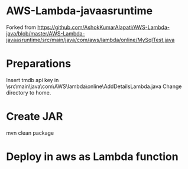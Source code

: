 # AWS-Lambda-javaasruntime
Forked from https://github.com/AshokKumarAlapati/AWS-Lambda-java/blob/master/AWS-Lambda-javaasruntime/src/main/java/com/aws/lambda/online/MySqlTest.java

# Preparations
Insert tmdb api key in \src\main\java\com\AWS\lambda\online\AddDetailsLambda.java
Change directory to home.

# Create JAR
mvn clean package

# Deploy in aws as Lambda function

